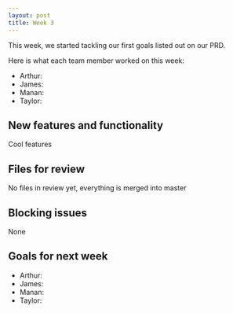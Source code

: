 ```yaml
---
layout: post
title: Week 3
---
```


This week, we started tackling our first goals listed out on our PRD.

Here is what each team member worked on this week:
* Arthur:
* James:
* Manan:
* Taylor:

## New features and functionality
Cool features

## Files for review
No files in review yet, everything is merged into master

## Blocking issues
None

## Goals for next week
* Arthur:
* James:
* Manan:
* Taylor:
